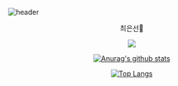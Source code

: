 

<!--
**esun1903/esun1903** is a ✨ _special_ ✨ repository because its `README.md` (this file) appears on your GitHub profile.

Here are some ideas to get you started:

- 🔭 I’m currently working on ...
- 🌱 I’m currently learning ...
- 👯 I’m looking to collaborate on ...
- 🤔 I’m looking for help with ...
- 💬 Ask me about ...
- 📫 How to reach me: ...
- 😄 Pronouns: ...
- ⚡ Fun fact: ...
-->
![header](https://capsule-render.vercel.app/api?type=wave&color=auto&height=300&section=header&text=Eunseon%20Choi&fontSize=90)
<div align=center>
 최은선👋
  </div>
<div align=center>

<a href="https://hits.seeyoufarm.com"><img src="https://hits.seeyoufarm.com/api/count/incr/badge.svg?url=https%3A%2F%2Fgithub.com%2Fesun1903&count_bg=%235CB8F3&title_bg=%23555555&title=hits&edge_flat=false"/></a>


[![Anurag's github stats](https://github-readme-stats.vercel.app/api?username=esun1903&count_private=true&show_icons=true&theme=gruvbox)](https://github.com/2Fesun1903/github-readme-stats)

[![Top Langs](https://github-readme-stats.vercel.app/api/top-langs/?username=esun1903)](https://github.com/2Fesun1903/github-readme-stats)
</div>
